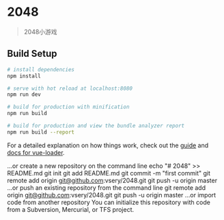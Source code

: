 # 2048

> 2048小游戏

## Build Setup

``` bash
# install dependencies
npm install

# serve with hot reload at localhost:8080
npm run dev

# build for production with minification
npm run build

# build for production and view the bundle analyzer report
npm run build --report
```

For a detailed explanation on how things work, check out the [guide](http://vuejs-templates.github.io/webpack/) and [docs for vue-loader](http://vuejs.github.io/vue-loader).


…or create a new repository on the command line
echo "# 2048" >> README.md
git init
git add README.md
git commit -m "first commit"
git remote add origin git@github.com:vsery/2048.git
git push -u origin master
…or push an existing repository from the command line
git remote add origin git@github.com:vsery/2048.git
git push -u origin master
…or import code from another repository
You can initialize this repository with code from a Subversion, Mercurial, or TFS project.

